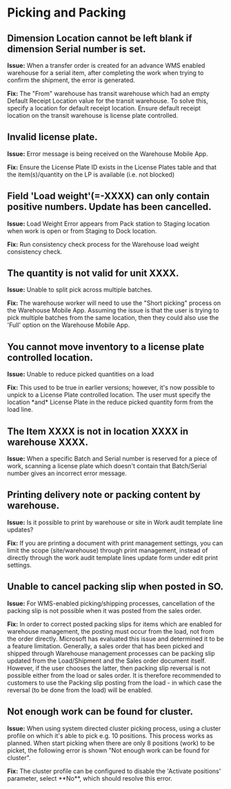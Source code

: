 ﻿# Picking and Packing

## Dimension Location cannot be left blank if dimension Serial number is set.

**Issue:** When a transfer order is created for an advance WMS enabled warehouse for a serial item, after completing the work when trying to confirm the shipment, the error is generated.

**Fix:** The "From" warehouse has transit warehouse which had an empty Default Receipt Location value for the transit warehouse. To solve this, specify a location for default receipt location. Ensure default receipt location on the transit warehouse is license plate controlled.

## **Invalid license plate.**

**Issue:** Error message is being received on the Warehouse Mobile App.

**Fix:** Ensure the License Plate ID exists in the License Plates table and that the item(s)/quantity on the LP is available (i.e. not blocked)

## **Field 'Load weight'(=-XXXX) can only contain positive numbers. Update has been cancelled.**

**Issue:** Load Weight Error appears from Pack station to Staging location when work is open or from Staging to Dock location.

**Fix:** Run consistency check process for the Warehouse load weight consistency check.

## **The quantity is not valid for unit XXXX.**

**Issue:** Unable to split pick across multiple batches.

**Fix:** The warehouse worker will need to use the "Short picking" process on the Warehouse Mobile App. Assuming the issue is that the user is trying to pick multiple batches from the same location, then they could also use the 'Full' option on the Warehouse Mobile App.

## **You cannot move inventory to a license plate controlled location.**

**Issue:** Unable to reduce picked quantities on a load

**Fix:** This used to be true in earlier versions; however, it's now possible to unpick to a License Plate controlled location. The user must specify the location \*and\* License Plate in the reduce picked quantity form from the load line.

## **The Item XXXX is not in location XXXX in warehouse XXXX.**

**Issue:** When a specific Batch and Serial number is reserved for a piece of work, scanning a license plate which doesn't contain that Batch/Serial number gives an incorrect error message.

## **Printing delivery note or packing content by warehouse.**

**Issue:** Is it possible to print by warehouse or site in Work audit template line updates?

**Fix:** If you are printing a document with print management settings, you can limit the scope (site/warehouse) through print management, instead of directly through the work audit template lines update form under edit print settings.

## **Unable to cancel packing slip when posted in SO.**

**Issue:** For WMS-enabled picking/shipping processes, cancellation of the packing slip is not possible when it was posted from the sales order.

**Fix:** In order to correct posted packing slips for items which are enabled for warehouse management, the posting must occur from the load, not from the order directly. Microsoft has evaluated this issue and determined it to be a feature limitation. Generally, a sales order that has been picked and shipped through Warehouse management processes can be packing slip updated from the Load/Shipment and the Sales order document itself. However, if the user chooses the latter, then packing slip reversal is not possible either from the load or sales order. It is therefore recommended to customers to use the Packing slip posting from the load - in which case the reversal (to be done from the load) will be enabled.

## **Not enough work can be found for cluster.**

**Issue:** When using system directed cluster picking process, using a cluster profile on which it's able to pick e.g. 10 positions. This process works as planned. When start picking when there are only 8 positions (work) to be picket, the following error is shown "Not enough work can be found for cluster".

**Fix:** The cluster profile can be configured to disable the 'Activate positions' parameter, select \*\*No\*\*, which should resolve this error.
